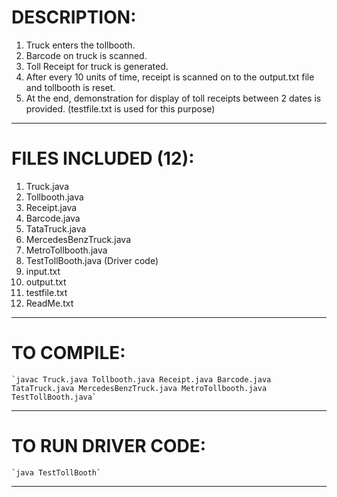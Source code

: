 # DESCRIPTION:

1.  Truck enters the tollbooth.
2.  Barcode on truck is scanned.
3.  Toll Receipt for truck is generated.
4.  After every 10 units of time, receipt is scanned on to the output.txt file and tollbooth is reset.
5.  At the end, demonstration for display of toll receipts between 2 dates is provided.
    (testfile.txt is used for this purpose)

--------------------------------------------------------

# FILES INCLUDED (12):

1.  Truck.java
2.  Tollbooth.java
3.  Receipt.java
4.  Barcode.java
5.  TataTruck.java
6.  MercedesBenzTruck.java
7.  MetroTollbooth.java
8.  TestTollBooth.java (Driver code)
9.  input.txt
10. output.txt
11. testfile.txt
12. ReadMe.txt

-------------------------------------------------------

# TO COMPILE:

    `javac Truck.java Tollbooth.java Receipt.java Barcode.java TataTruck.java MercedesBenzTruck.java MetroTollbooth.java TestTollBooth.java`

-------------------------------------------------------

# TO RUN DRIVER CODE: 

    `java TestTollBooth`

-------------------------------------------------------


